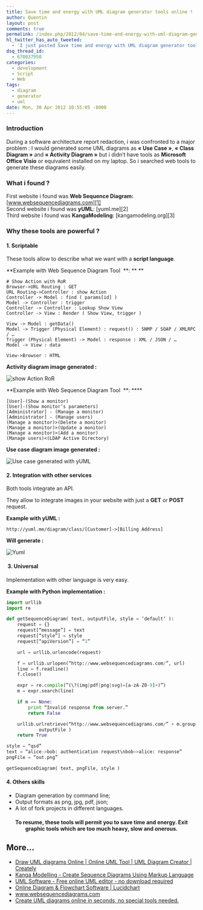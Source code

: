 ```yaml
---
title: Save time and energy with UML diagram generator tools online !
author: Quentin
layout: post
comments: true
permalink: /index.php/2012/04/save-time-and-energy-with-uml-diagram-generator-tools-online/
hl_twitter_has_auto_tweeted:
  - 'I just posted Save time and energy with UML diagram generator tools online !, read it here: http://blog.quent.in/?p=480'
dsq_thread_id:
  - 670037950
categories:
  - development
  - Script
  - Web
tags:
  - diagram
  - generator
  - uml
date: Mon, 30 Apr 2012 10:55:05 -8000
---
```

### Introduction

During a software architecture report redaction, i was confronted to a major problem : I would generated some UML diagrams as **&laquo;&nbsp;Use Case&nbsp;&raquo;**, **&laquo;&nbsp;Class Diagram&nbsp;&raquo;** and **&laquo;&nbsp;Activity Diagram&nbsp;&raquo;** but i didn&rsquo;t have tools as **Microsoft Office Visio** or equivalent installed on my laptop. So i searched web tools to generate these diagrams easily.

### What i found ?

First website i found was **Web Sequence Diagram:** [www.websequencediagrams.com][1]  
Second website i found was **yUML**: [yuml.me][2]  
Third website i found was **KangaModeling**: [kangamodeling.org][3]

### Why these tools are powerful ?

#### 1. Scriptable

These tools allow to describe what we want with a **script language**.

**Example with Web Sequence Diagram Tool  **: ** **

```plain
# Show Action with RoR
Browser->URL Routing : GET
URL Routing->Controller : show Action
Controller -> Model : find ( params[id] )
Model -> Controller : trigger
Controller -> Controller : Lookup Show View
Controller -> View : Render ( Show View, trigger )

View -> Model : getData()
Model -> Trigger (Physical Element) : request() : SNMP / SOAP / XMLRPC / …
Trigger (Physical Element) -> Model : response : XML / JSON / …
Model -> View : data

View->Browser : HTML
```

**Activity diagram image generated :**  

![show Action RoR](/assets/wp-content/uploads/2012/04/index.png)

**Example with Web Sequence Diagram Tool  **: ****

```plain
[User]-(Show a monitor)
[User]-(Show monitor’s parameters)
[Administrator] - (Manage a monitor)
[Administrator] - (Manage users)
(Manage a monitor)>(Delete a monitor)
(Manage a monitor)>(Update a monitor)
(Manage a monitor)>(Add a monitor)
(Manage users)<(LDAP Active Directory)
```

**Use case diagram image generated :**  

![Use case generated with yUML](/assets/wp-content/uploads/2012/04/use-cases.png)

#### 2. Integration with other services

Both tools integrate an API.

They allow to integrate images in your website with just a **GET** or **POST** request.

**Example with yUML :**

```plain
http://yuml.me/diagram/class/[Customer]->[Billing Address]
```

**Will generate :**

![Yuml](http://yuml.me/diagram/class/[Customer]->[Billing%20Address]) 

####  3. Universal

Implementation with other language is very easy.

**Example with Python implementation :**

```python
import urllib
import re

def getSequenceDiagram( text, outputFile, style = ‘default’ ):
    request = {}
    request[“message”] = text
    request[“style”] = style
    request[“apiVersion”] = “1”

    url = urllib.urlencode(request)

    f = urllib.urlopen(“http://www.websequencediagrams.com/”, url)
    line = f.readline()
    f.close()

    expr = re.compile(”(\?(img|pdf|png|svg)=[a-zA-Z0-9]+)”)
    m = expr.search(line)

    if m == None:
        print “Invalid response from server.”
        return False

    urllib.urlretrieve(“http://www.websequencediagrams.com/” + m.group(),
            outputFile )
    return True

style = “qsd”
text = “alice->bob: authentication request\nbob–>alice: response”
pngFile = “out.png”

getSequenceDiagram( text, pngFile, style )
```

#### 4. Others skills

*   Diagram generation by command line;
*   Output formats as png, jpg, pdf, json;
*   A lot of fork projects in different languages.

<h4 style="text-align: center;">
  To resume, these tools will permit you to save time and energy. Exit graphic tools which are too much heavy, slow and onerous.
</h4>

## More...

*   <a href="http://creately.com/Draw-UML-and-Class-Diagrams-Online" title="Draw UML diagrams Online | Online UML Tool | UML Diagram Creator | Creately" rel="nofollow">Draw UML diagrams Online | Online UML Tool | UML Diagram Creator | Creately</a>
*   <a href="http://kangamodeling.org/" title="Kanga Modelling - Create Sequence Diagrams Using Markup Language">Kanga Modelling - Create Sequence Diagrams Using Markup Language</a>
*   <a href="http://www.gliffy.com/uses/uml-software/" title="UML Software - Free online UML editor - no download required" rel="nofollow">UML Software - Free online UML editor - no download required</a>
*   <a href="http://www.lucidchart.com/" title="Online Diagram & Flowchart Software | Lucidchart" rel="nofollow">Online Diagram & Flowchart Software | Lucidchart</a>
*   <a href="http://www.websequencediagrams.com/" title="No Title" rel="nofollow">www.websequencediagrams.com</a>
*   <a href="http://yuml.me/" title="Create UML diagrams online in seconds, no special tools needed." rel="nofollow">Create UML diagrams online in seconds, no special tools needed.</a>